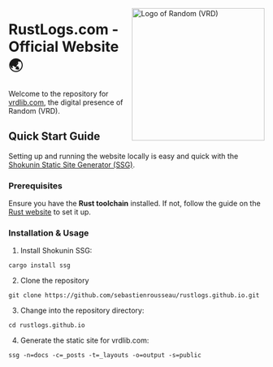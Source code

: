 <!-- markdownlint-disable MD033 MD041 -->

<img
  align="right"
  alt="Logo of Random (VRD)"
  height="261"
  src="https://kura.pro/vrd/images/logos/vrd.webp"
  width="261"
  />

<!-- markdownlint-enable MD033 MD041 -->

# RustLogs.com - Official Website 🌏

Welcome to the repository for [vrdlib.com][00], the digital presence of
Random (VRD).

## Quick Start Guide

Setting up and running the website locally is easy and quick with the
[Shokunin Static Site Generator (SSG)][00].

### Prerequisites

Ensure you have the **Rust toolchain** installed. If not, follow the guide on
the [Rust website][01] to set it up.

### Installation & Usage

1. Install Shokunin SSG:

```shell
cargo install ssg
```

2. Clone the repository

```shell
git clone https://github.com/sebastienrousseau/rustlogs.github.io.git
```

3. Change into the repository directory:

```shell
cd rustlogs.github.io
```

4. Generate the static site for vrdlib.com:

```shell
ssg -n=docs -c=_posts -t=_layouts -o=output -s=public
```

[00]: https://vrdlib.com "Random (VRD) Official Website"
[01]: https://www.rust-lang.org/learn/get-started "Rust Getting started guide"
